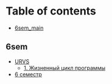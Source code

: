 # Table of contents

* [6sem\_main](README.md)

## 6sem

* [URVS](6sem/urvs/README.md)
  * [1. Жизненный цикл программы](6sem/urvs/1.md)
* [6 семестр](6sem/main.md)

